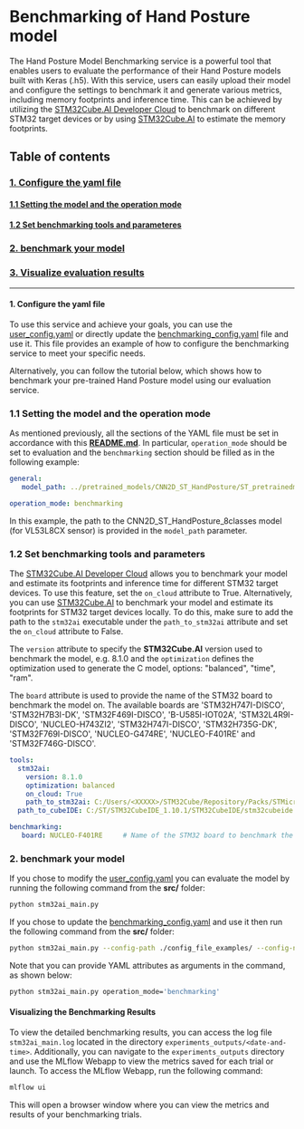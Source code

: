 # Benchmarking of Hand Posture model

The Hand Posture Model Benchmarking service is a powerful tool that enables users to evaluate the performance of their Hand Posture models built with Keras (.h5). 
With this service, users can easily upload their model and configure the settings to benchmark it and generate various metrics, including memory footprints and inference time. This can be achieved by utilizing the [STM32Cube.AI Developer Cloud](https://stm32ai-cs.st.com/home) to benchmark on different STM32 target devices or by using [STM32Cube.AI](https://www.st.com/en/embedded-software/x-cube-ai.html)  to estimate the memory footprints.

## <a id="">Table of contents</a>

### <a href="#1">1. Configure the yaml file</a>
#### <a href="#1.1">1.1 Setting the model and the operation mode</a>
#### <a href="#1.2">1.2  Set benchmarking tools and parameteres</a>
### <a href="#2">2. benchmark your model</a>
### <a href="#3">3. Visualize evaluation results</a>


__________________________________________
 
#### <a id="1">1. Configure the yaml file</a>

To use this service and achieve your goals, you can use the [user_config.yaml](../user_config.yaml) or directly update the [benchmarking_config.yaml](../config_file_examples/benchmarking_config.yaml) file and use it. This file provides an example of how to configure the benchmarking service to meet your specific needs.

Alternatively, you can follow the tutorial below, which shows how to benchmark your pre-trained Hand Posture model using our evaluation service.

### <a id="1-1">1.1 Setting the model and the operation mode</a>

As mentioned previously, all the sections of the YAML file must be set in accordance with this **[README.md](../config_file_examples/benchmarking_config.yaml)**.
In particular, `operation_mode` should be set to evaluation and the `benchmarking` section should be filled as in the following example: 

```yaml
general:
   model_path: ../pretrained_models/CNN2D_ST_HandPosture/ST_pretrainedmodel_custom_dataset/ST_VL53L8CX_handposture_dataset/CNN2D_ST_HandPosture_8classes/CNN2D_ST_HandPosture_8classes.h5

operation_mode: benchmarking
```

In this example, the path to the CNN2D_ST_HandPosture_8classes model (for VL53L8CX sensor) is provided in the `model_path` parameter.


### <a id="1-2">1.2 Set benchmarking tools and parameters</a>

The [STM32Cube.AI Developer Cloud](https://stm32ai-cs.st.com/home) allows you to benchmark your model and estimate its footprints and inference time for different STM32 target devices. To use this feature, set the `on_cloud` attribute to True. Alternatively, you can use [STM32Cube.AI](https://www.st.com/en/embedded-software/x-cube-ai.html) to benchmark your model and estimate its footprints for STM32 target devices locally. To do this, make sure to add the path to the `stm32ai` executable under the `path_to_stm32ai` attribute and set the `on_cloud` attribute to False.

The `version` attribute to specify the **STM32Cube.AI** version used to benchmark the model, e.g. 8.1.0 and the `optimization` defines the optimization used to generate the C model, options: "balanced", "time", "ram".

The `board` attribute is used to provide the name of the STM32 board to benchmark the model on. The available boards are 'STM32H747I-DISCO', 'STM32H7B3I-DK', 'STM32F469I-DISCO', 'B-U585I-IOT02A', 'STM32L4R9I-DISCO', 'NUCLEO-H743ZI2', 'STM32H747I-DISCO', 'STM32H735G-DK', 'STM32F769I-DISCO', 'NUCLEO-G474RE', 'NUCLEO-F401RE' and 'STM32F746G-DISCO'.

```yaml
tools:
  stm32ai:
    version: 8.1.0
    optimization: balanced
    on_cloud: True
    path_to_stm32ai: C:/Users/<XXXXX>/STM32Cube/Repository/Packs/STMicroelectronics/X-CUBE-AI/<*.*.*>/Utilities/windows/stm32ai.exe
  path_to_cubeIDE: C:/ST/STM32CubeIDE_1.10.1/STM32CubeIDE/stm32cubeide.exe

benchmarking:
   board: NUCLEO-F401RE     # Name of the STM32 board to benchmark the model on
```
### <a id="2">2. benchmark your model</a>

If you chose to modify the [user_config.yaml](../user_config.yaml) you can evaluate the model by running the following command from the **src/** folder:

```bash
python stm32ai_main.py
```
If you chose to update the [benchmarking_config.yaml](../config_file_examples/benchmarking_config.yaml) and use it then run the following command from the **src/** folder: 

```bash
python stm32ai_main.py --config-path ./config_file_examples/ --config-name benchmarking_config.yaml
```
Note that you can provide YAML attributes as arguments in the command, as shown below:

```bash
python stm32ai_main.py operation_mode='benchmarking'
```

#### <a id="3">Visualizing the Benchmarking Results</a>

To view the detailed benchmarking results, you can access the log file `stm32ai_main.log` located in the directory `experiments_outputs/<date-and-time>`. Additionally, you can navigate to the `experiments_outputs` directory and use the MLflow Webapp to view the metrics saved for each trial or launch. To access the MLflow Webapp, run the following command:

```bash
mlflow ui
``` 

This will open a browser window where you can view the metrics and results of your benchmarking trials.
